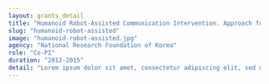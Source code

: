 ```yaml
---
layout: grants_detail
title: "Humanoid Robot-Assisted Communication Intervention. Approach for Children with Communication Disorders who are in Smart-Media Environment"
slug: "humanoid-robot-assisted"
image: "humanoid-robot-assisted.jpg"
agency: "National Research Foundation of Korea"
role: "Co-PI"
duration: "2012-2015"
detail: "Lorem ipsum dolor sit amet, consectetur adipiscing elit, sed do eiusmod tempor incididunt ut labore et dolore magna aliqua. Ut enim ad minim veniam, quis nostrud exercitation ullamco laboris nisi ut aliquip ex ea commodo consequat. Lorem ipsum dolor sit amet. Lorem ipsum dolor sit amet, consectetur adipiscing elit, sed do eiusmod tempor incididunt ut labore et dolore magna aliqua. Ut enim ad minim veniam, quis nostrud exercitation ullamco laboris nisi ut aliquip ex ea commodo consequat. Lorem ipsum dolor sit amet. Lorem ipsum dolor sit amet, consectetur adipiscing elit, sed do eiusmod tempor incididunt ut labore et dolore magna aliqua. Ut enim ad minim veniam, quis nostrud exercitation ullamco laboris nisi ut aliquip ex ea commodo consequat. Lorem ipsum dolor sit amet."
---
```

